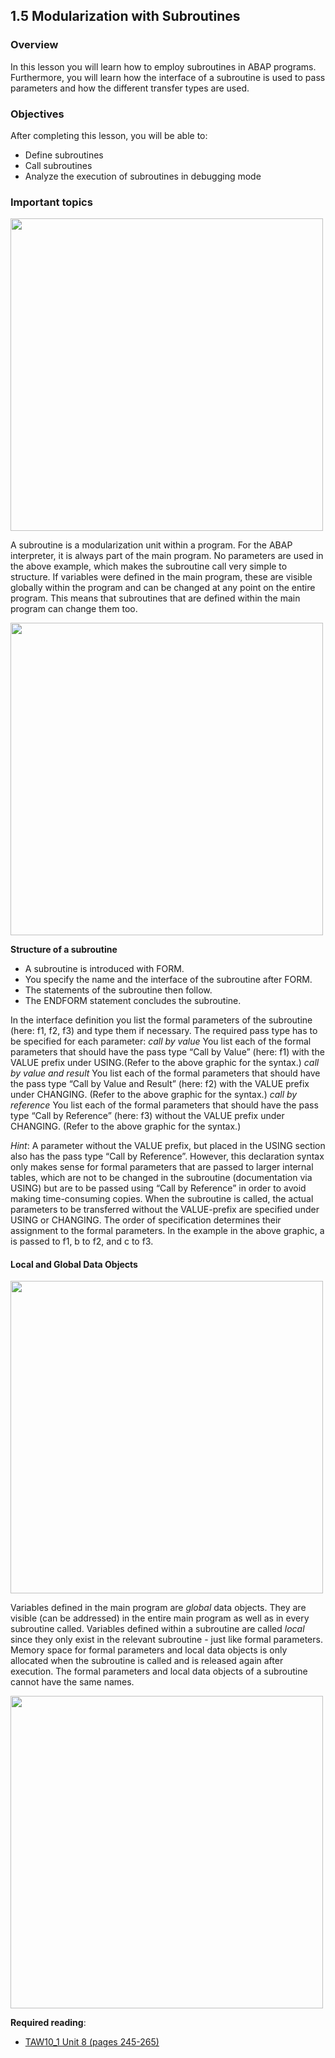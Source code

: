## 1.5 Modularization with Subroutines

### Overview
In this lesson you will learn how to employ subroutines in ABAP programs. Furthermore, you will learn how the interface of a subroutine is used to pass parameters and how the different transfer types are used.

### Objectives
After completing this lesson, you will be able to:
- Define subroutines
- Call subroutines
- Analyze the execution of subroutines in debugging mode

### Important topics

<img src="https://github.com/msg-CareerPaths/sap-abap-internship/assets/139317079/844dd7a8-1880-45d1-9c17-a50c83173393" width="500">

A subroutine is a modularization unit within a program. For the ABAP interpreter, it is always part of the main program. No parameters are used in the above example, which makes the subroutine call very simple to structure.
If variables were defined in the main program, these are visible globally within the program and can be changed at any point on the entire program. This means that subroutines that are defined within the main program can change them too.

<img src="https://github.com/msg-CareerPaths/sap-abap-internship/assets/139317079/55cdffe8-a805-4dc0-9163-1f086f356363" width="500">

**Structure of a subroutine**
- A subroutine is introduced with FORM.
- You specify the name and the interface of the subroutine after FORM.
- The statements of the subroutine then follow.
- The ENDFORM statement concludes the subroutine.

In the interface definition you list the formal parameters of the subroutine (here: f1, f2, f3) and type them if necessary. The required pass type has to be specified for each parameter:
*call by value*
You list each of the formal parameters that should have the pass type “Call by Value” (here: f1) with the VALUE prefix under USING.(Refer to the above graphic for the syntax.)
*call by value and result*
You list each of the formal parameters that should have the pass type “Call by Value and Result” (here: f2) with the VALUE prefix under CHANGING. (Refer to the above graphic for the syntax.)
*call by reference*
You list each of the formal parameters that should have the pass type “Call by Reference” (here: f3) without the VALUE prefix under CHANGING. (Refer to the above graphic for the syntax.)

*Hint*: A parameter without the VALUE prefix, but placed in the USING section also has the pass type “Call by Reference”. However, this declaration syntax only makes sense for formal parameters that are passed to larger internal tables, which are not to be changed in the subroutine (documentation via USING) but are to be passed using “Call by Reference” in order to avoid making time-consuming copies.
When the subroutine is called, the actual parameters to be transferred without the VALUE-prefix are specified under USING or CHANGING. The order of specification determines their assignment to the formal parameters. In the example in the above graphic, a is passed to f1, b to f2, and c to f3.

#### Local and Global Data Objects

<img src="https://github.com/msg-CareerPaths/sap-abap-internship/assets/139317079/2f73f713-7eab-4de5-843d-98c06216d1b0" width="500">

Variables defined in the main program are *global* data objects. They are visible (can be addressed) in the entire main program as well as in every subroutine called.
Variables defined within a subroutine are called *local* since they only exist in the relevant subroutine - just like formal parameters. Memory space for formal parameters and local data objects is only allocated when the subroutine is called and is released again after execution.
The formal parameters and local data objects of a subroutine cannot have the same names. 

<img src="https://github.com/msg-CareerPaths/sap-abap-internship/assets/139317079/0f525475-4933-44e3-8778-00dac62a211e" width="500">

**Required reading**:
- [TAW10_1 Unit 8 (pages 245-265)](https://msggroup.sharepoint.com/:b:/r/sites/msteams_f974e3/Freigegebene%20Dokumente/General/SAP%20Summer%20School%202023/Training%20materials/TAW/TAW10_1_EN_Col92_FV_Part_NSC.pdf?csf=1&web=1&e=qJJmzd)
  
